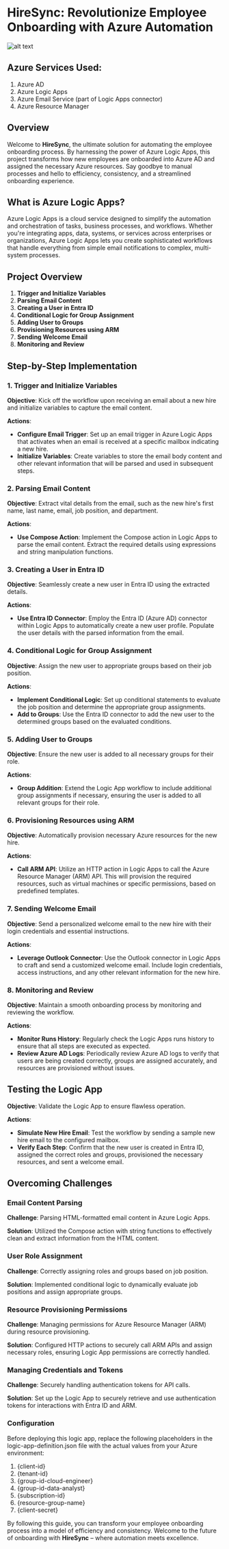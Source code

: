 # HireSync: Revolutionize Employee Onboarding with Azure Automation

![alt text](image.png)

## Azure Services Used:

1. Azure AD
2. Azure Logic Apps
3. Azure Email Service (part of Logic Apps connector)
4. Azure Resource Manager

## Overview

Welcome to **HireSync**, the ultimate solution for automating the employee onboarding process. By harnessing the power of Azure Logic Apps, this project transforms how new employees are onboarded into Azure AD and assigned the necessary Azure resources. Say goodbye to manual processes and hello to efficiency, consistency, and a streamlined onboarding experience.

## What is Azure Logic Apps?

Azure Logic Apps is a cloud service designed to simplify the automation and orchestration of tasks, business processes, and workflows. Whether you're integrating apps, data, systems, or services across enterprises or organizations, Azure Logic Apps lets you create sophisticated workflows that handle everything from simple email notifications to complex, multi-system processes.

## Project Overview

1. **Trigger and Initialize Variables**
2. **Parsing Email Content**
3. **Creating a User in Entra ID**
4. **Conditional Logic for Group Assignment**
5. **Adding User to Groups**
6. **Provisioning Resources using ARM**
7. **Sending Welcome Email**
8. **Monitoring and Review**

## Step-by-Step Implementation

### 1. Trigger and Initialize Variables

**Objective**: Kick off the workflow upon receiving an email about a new hire and initialize variables to capture the email content.

**Actions**:
- **Configure Email Trigger**: Set up an email trigger in Azure Logic Apps that activates when an email is received at a specific mailbox indicating a new hire.
- **Initialize Variables**: Create variables to store the email body content and other relevant information that will be parsed and used in subsequent steps.

### 2. Parsing Email Content

**Objective**: Extract vital details from the email, such as the new hire's first name, last name, email, job position, and department.

**Actions**:
- **Use Compose Action**: Implement the Compose action in Logic Apps to parse the email content. Extract the required details using expressions and string manipulation functions.

### 3. Creating a User in Entra ID

**Objective**: Seamlessly create a new user in Entra ID using the extracted details.

**Actions**:
- **Use Entra ID Connector**: Employ the Entra ID (Azure AD) connector within Logic Apps to automatically create a new user profile. Populate the user details with the parsed information from the email.

### 4. Conditional Logic for Group Assignment

**Objective**: Assign the new user to appropriate groups based on their job position.

**Actions**:
- **Implement Conditional Logic**: Set up conditional statements to evaluate the job position and determine the appropriate group assignments.
- **Add to Groups**: Use the Entra ID connector to add the new user to the determined groups based on the evaluated conditions.

### 5. Adding User to Groups

**Objective**: Ensure the new user is added to all necessary groups for their role.

**Actions**:
- **Group Addition**: Extend the Logic App workflow to include additional group assignments if necessary, ensuring the user is added to all relevant groups for their role.

### 6. Provisioning Resources using ARM

**Objective**: Automatically provision necessary Azure resources for the new hire.

**Actions**:
- **Call ARM API**: Utilize an HTTP action in Logic Apps to call the Azure Resource Manager (ARM) API. This will provision the required resources, such as virtual machines or specific permissions, based on predefined templates.

### 7. Sending Welcome Email

**Objective**: Send a personalized welcome email to the new hire with their login credentials and essential instructions.

**Actions**:
- **Leverage Outlook Connector**: Use the Outlook connector in Logic Apps to craft and send a customized welcome email. Include login credentials, access instructions, and any other relevant information for the new hire.

### 8. Monitoring and Review

**Objective**: Maintain a smooth onboarding process by monitoring and reviewing the workflow.

**Actions**:
- **Monitor Runs History**: Regularly check the Logic Apps runs history to ensure that all steps are executed as expected.
- **Review Azure AD Logs**: Periodically review Azure AD logs to verify that users are being created correctly, groups are assigned accurately, and resources are provisioned without issues.

## Testing the Logic App

**Objective**: Validate the Logic App to ensure flawless operation.

**Actions**:
- **Simulate New Hire Email**: Test the workflow by sending a sample new hire email to the configured mailbox.
- **Verify Each Step**: Confirm that the new user is created in Entra ID, assigned the correct roles and groups, provisioned the necessary resources, and sent a welcome email.

## Overcoming Challenges

### Email Content Parsing

**Challenge**: Parsing HTML-formatted email content in Azure Logic Apps.

**Solution**: Utilized the Compose action with string functions to effectively clean and extract information from the HTML content.

### User Role Assignment

**Challenge**: Correctly assigning roles and groups based on job position.

**Solution**: Implemented conditional logic to dynamically evaluate job positions and assign appropriate groups.

### Resource Provisioning Permissions

**Challenge**: Managing permissions for Azure Resource Manager (ARM) during resource provisioning.

**Solution**: Configured HTTP actions to securely call ARM APIs and assign necessary roles, ensuring Logic App permissions are correctly handled.

### Managing Credentials and Tokens

**Challenge**: Securely handling authentication tokens for API calls.

**Solution**: Set up the Logic App to securely retrieve and use authentication tokens for interactions with Entra ID and ARM.

### Configuration
Before deploying this logic app, replace the following placeholders in the logic-app-definition.json file with the actual values from your Azure environment:

1. {client-id}
2. {tenant-id}
3. {group-id-cloud-engineer}
4. {group-id-data-analyst}
5. {subscription-id}
6. {resource-group-name}
7. {client-secret}


By following this guide, you can transform your employee onboarding process into a model of efficiency and consistency. Welcome to the future of onboarding with **HireSync** – where automation meets excellence.

